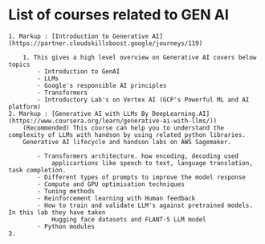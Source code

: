 # List of courses related to GEN AI

    1. Markup : [Introduction to Generative AI](https://partner.cloudskillsboost.google/journeys/119)
        
        1. This gives a high level overview on Generative AI covers below topics
            - Introduction to GenAI
            - LLMs
            - Google's responsible AI principles
            - Transformers
            - Introductory Lab's on Vertex AI (GCP's Powerful ML and AI platform)
    2. Markup : [Generative AI with LLMs By DeepLearning.AI](https://www.coursera.org/learn/generative-ai-with-llms/)) 
        (Recommended) This course can help you to understand the complexity of LLMs with handson by using related python libraries. 
        Generative AI lifecycle and handson labs on AWS Sagemaker.

            - Transformers architecture. how encoding, decoding used
                applicartions like speech to text, language translation, task completion.
            - Different types of prompts to improve the model response
            - Compute and GPU optimisation techniques
            - Tuning methods
            - Reinforcement learning with Human feedback
            - How to train and validate LLM's against pretrained models. In this lab they have taken 
                Hugging face datasets and FLANT-5 LLM model 
            - Python modules 
    3. 
        
    
    
      
  
